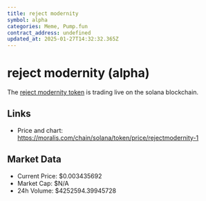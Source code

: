 ```yaml
---
title: reject modernity
symbol: alpha
categories: Meme, Pump.fun
contract_address: undefined
updated_at: 2025-01-27T14:32:32.365Z
---
```


# reject modernity (alpha)
The [reject modernity token](https://moralis.com/chain/solana/token/price/rejectmodernity-1) is trading live on the solana blockchain.

## Links
- Price and chart: https://moralis.com/chain/solana/token/price/rejectmodernity-1

## Market Data
- Current Price: $0.003435692
- Market Cap: $N/A
- 24h Volume: $4252594.39945728

